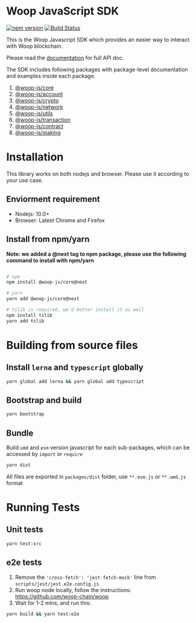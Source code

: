 # Woop JavaScript SDK

[![npm version](https://img.shields.io/npm/v/@woop-js/core.svg?style=flat-square)](https://www.npmjs.com/package/@woop-js/core)
[![Build Status](https://travis-ci.com/FireStack-Lab/Woop-sdk-core.svg?branch=master)](https://travis-ci.com/FireStack-Lab/Woop-sdk-core)

This is the Woop Javascript SDK which provides an easier way to interact with Woop blockchain.

Please read the [documentation](https://jsdoc.woop.ai/) for full API doc.

The SDK includes following packages with package-level documentation and examples inside each package.

1. [@woop-js/core](https://github.com/woop-chain/sdk/tree/main/packages/woop-core)
2. [@woop-js/account](https://github.com/woop-chain/sdk/tree/main/packages/woop-account)
3. [@woop-js/crypto](https://github.com/woop-chain/sdk/tree/main/packages/woop-crypto)
4. [@woop-js/network](https://github.com/woop-chain/sdk/tree/main/packages/woop-network)
5. [@woop-js/utils](https://github.com/woop-chain/sdk/tree/main/packages/woop-utils)
6. [@woop-js/transaction](https://github.com/woop-chain/sdk/tree/main/packages/woop-transaction)
7. [@woop-js/contract](https://github.com/woop-chain/sdk/tree/main/packages/woop-contract)
8. [@woop-js/staking](https://github.com/woop-chain/sdk/tree/main/packages/woop-staking)


# Installation

This library works on both nodejs and browser. Please use it according to your use case.

## Enviorment requirement

* Nodejs: 10.0+
* Browser: Latest Chrome and Firefox

## Install from npm/yarn

**Note: we added a @next tag to npm package, please use the following command to install with npm/yarn**

```bash

# npm
npm install @woop-js/core@next 

# yarn
yarn add @woop-js/core@next

# tslib is required, we'd better install it as well
npm install tslib
yarn add tslib

```

# Building from source files

## Install `lerna` and `typescript` globally

```bash
yarn global add lerna && yarn global add typescript
```
## Bootstrap and build

```bash
yarn bootstrap
```

## Bundle

Build `umd` and `esm` version javascript for each sub-packages, which can be accessed by `import` or `require`

```bash 
yarn dist
```
All files are exported in `packages/dist` folder, use `**.esm.js` or `**.umd.js` format


# Running Tests
## Unit tests
```bash
yarn test:src
```
## e2e tests

1. Remove the `'cross-fetch': 'jest-fetch-mock'` line from `scripts/jest/jest.e2e.config.js`
1. Run woop node locally, follow the instructions: https://github.com/woop-chain/woop  
1. Wait for 1-2 mins, and run this:
```bash
yarn build && yarn test:e2e
```




